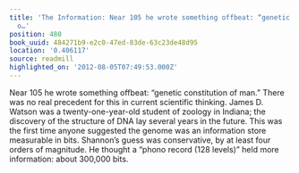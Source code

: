 ```yaml
---
title: 'The Information: Near 105 he wrote something offbeat: “genetic constitution
  o…'
position: 480
book_uuid: 484271b9-e2c0-47ed-83de-63c23de48d95
location: '0.406117'
source: readmill
highlighted_on: '2012-08-05T07:49:53.000Z'
---
```


Near 105 he wrote something offbeat: “genetic constitution of man.” There was no real precedent for this in current scientific thinking. James D. Watson was a twenty-one-year-old student of zoology in Indiana; the discovery of the structure of DNA lay several years in the future. This was the first time anyone suggested the genome was an information store measurable in bits. Shannon’s guess was conservative, by at least four orders of magnitude. He thought a “phono record (128 levels)” held more information: about 300,000 bits.